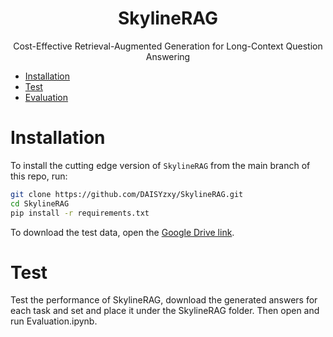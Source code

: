 <div align="center">
<h1>SkylineRAG</h1>

Cost-Effective Retrieval-Augmented Generation for Long-Context Question Answering

</div>



<!-- - [Introduction](#Introduction) -->
- [Installation](#Installation)
- [Test](#Test)
- [Evaluation](#Evaluation)


# Installation
To install the cutting edge version of `SkylineRAG` from the main branch of this repo, run:
```bash
git clone https://github.com/DAISYzxy/SkylineRAG.git
cd SkylineRAG
pip install -r requirements.txt
```
To download the test data, open the [Google Drive link](https://drive.google.com/drive/folders/1umL3g2OSqr3NA2bzO-BZ38CC562FsI0b?usp=sharing).




# Test
Test the performance of SkylineRAG, download the generated answers for each task and set and place it under the SkylineRAG folder. Then open and run Evaluation.ipynb.
